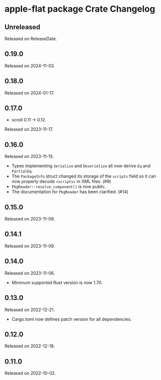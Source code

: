 # apple-flat package Crate Changelog

<!-- next-header -->

## Unreleased

Released on ReleaseDate.

## 0.19.0

Released on 2024-11-03.

## 0.18.0

Released on 2024-01-17.

## 0.17.0

* scroll 0.11 -> 0.12.

Released on 2023-11-17.

## 0.16.0

Released on 2023-11-15.

* Types implementing `Serialize` and `Deserialize` all now derive `Eq` and
  `PartialEq`.
* The `PackageInfo` struct changed its storage of the `scripts` field
  so it can now properly decode `<scripts>` in XML files. (#9)
* `PkgReader::resolve_component()` is now public.
* The documentation for `PkgReader` has been clarified. (#14)

## 0.15.0

Released on 2023-11-09.

## 0.14.1

Released on 2023-11-09.

## 0.14.0

Released on 2023-11-06.

* Minimum supported Rust version is now 1.70.

## 0.13.0

Released on 2022-12-21.

* Cargo.toml now defines patch version for all dependencies.

## 0.12.0

Released on 2022-12-18.

## 0.11.0

Released on 2022-10-02.
